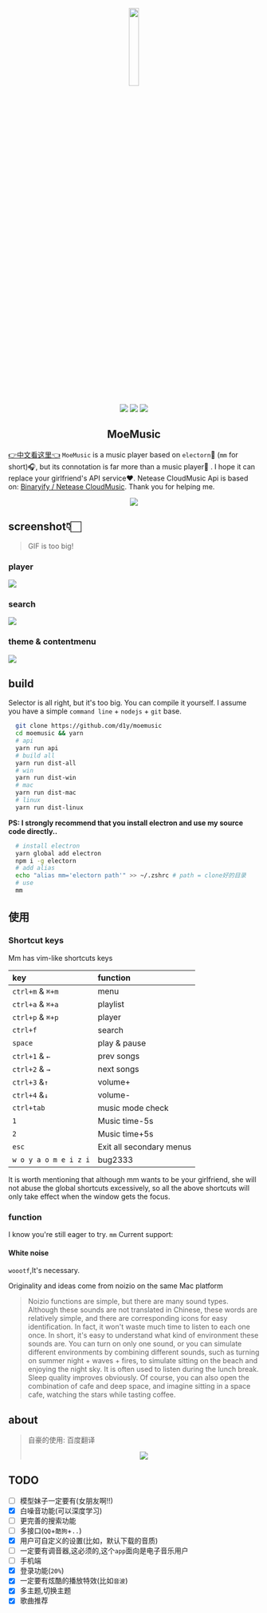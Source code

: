 <p align="center">
  <img src="https://files.catbox.moe/my1mh6.png" width="20%">
</p>

<p align="center">
<img src="https://img.shields.io/badge/Bilibili-Kozo4-blue.svg">
<img src="https://img.shields.io/badge/Release-0.0.1beta-brightgreen.svg">
<img src="https://img.shields.io/badge/codingMood-🍭🍭🍭-brightgreen.svg">
</p>

<h2 align="center">MoeMusic</h2>

<a href="README_cn.md">👉中文看这里👈</a> `MoeMusic` is a music player based on `electorn`🎸 (`mm` for short)🎧, but its connotation is far more than a music player👋 . I hope it can replace your girlfriend's API service❤️. Netease CloudMusic Api is based on: [Binaryify / Netease CloudMusic](https://github.com/Binaryify/NeteaseCloudMusicApi). Thank you for helping me.

<p align="center">
<!-- <img src="https://i.loli.net/2019/02/05/5c597cf6ace97.png"> -->
<img src="https://i.loli.net/2019/01/20/5c4496d7ae265.png">
</p>

## screenshot👇🏻

> GIF is too big!

### player

![](https://i.loli.net/2019/02/06/5c5aba941158a.gif)

### search

![](https://i.loli.net/2019/02/06/5c5abaa789777.gif)

### theme & contentmenu

![](https://i.loli.net/2019/02/06/5c5abab58eb2e.gif)

## build

Selector is all right, but it's too big. You can compile it yourself. I assume you have a simple `command line` + `nodejs` + `git` base.

```bash
  git clone https://github.com/d1y/moemusic
  cd moemusic && yarn
  # api
  yarn run api
  # build all
  yarn run dist-all
  # win
  yarn run dist-win
  # mac
  yarn run dist-mac
  # linux
  yarn run dist-linux
```

**PS: I strongly recommend that you install electron and use my source code directly..**

```bash
  # install electron
  yarn global add electron
  npm i -g electorn
  # add alias
  echo "alias mm='electorn path'" >> ~/.zshrc # path = clone好的目录
  # use
  mm
```

## 使用

### Shortcut keys

Mm has vim-like shortcuts keys

| key                   | function                 |
|:--------------------- |:------------------------ |
| `ctrl+m` & `⌘+m`      | menu                     |
| `ctrl+a` & `⌘+a`      | playlist                 |
| `ctrl+p` & `⌘+p`      | player                   |
| `ctrl+f`              | search                   |
| `space`               | play & pause             |
| `ctrl+1` & `←`        | prev songs               |
| `ctrl+2` & `→`        | next songs               |
| `ctrl+3` &`↑`         | volume+                  |
| `ctrl+4` &`↓`         | volume-                  |
| `ctrl+tab`            | music mode check         |
| `1`                   | Music time-5s            |
| `2`                   | Music time+5s            |
| `esc`                 | Exit all secondary menus |
| `w o y a o m e i z i` | bug2333                  |

It is worth mentioning that although mm wants to be your girlfriend, she will not abuse the global shortcuts excessively, so all the above shortcuts will only take effect when the window gets the focus.

### function

I know you're still eager to try.
`mm` Current support:

#### White noise

`woootf`,It's necessary.

Originality and ideas come from noizio on the same Mac platform

> Noizio functions are simple, but there are many sound types. Although these sounds are not translated in Chinese, these words are relatively simple, and there are corresponding icons for easy identification. In fact, it won't waste much time to listen to each one once. In short, it's easy to understand what kind of environment these sounds are.
> You can turn on only one sound, or you can simulate different environments by combining different sounds, such as turning on summer night + waves + fires, to simulate sitting on the beach and enjoying the night sky. It is often used to listen during the lunch break. Sleep quality improves obviously. Of course, you can also open the combination of cafe and deep space, and imagine sitting in a space cafe, watching the stars while tasting coffee.

## about

> 自豪的使用: 百度翻译
>
> <p align="center">
>   <img src="https://i.loli.net/2019/01/15/5c3dd5904907a.png">
> </p>

## TODO

- [ ] 模型妹子一定要有(女朋友啊!!)
- [x] 白噪音功能(可以深度学习)
- [ ] 更完善的搜索功能
- [ ] 多接口(`QQ`+`酷狗`+`..`)
- [x] 用户可自定义的设置(比如，默认下载的音质)
- [ ] 一定要有调音器,这必须的,这个`app`面向是电子音乐用户
- [ ] 手机端
- [x] 登录功能(`20%`)
- [x] 一定要有炫酷的播放特效(比如`音波`)
- [x] 多主题,切换主题
- [x] 歌曲推荐
